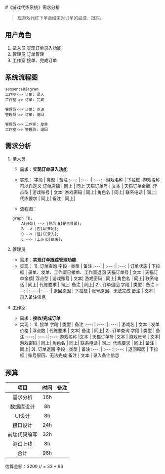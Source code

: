 #《游戏代练系统》需求分析

> 现游戏代练下单至结束对订单的监控、跟踪。

## 用户角色

1. 录入员
   实现订单录入功能
2. 管理员
   订单管理
3. 工作室
   接单、完成订单

## 系统流程图
``` mermaid
sequenceDiagram
工作室->> 订单: 录入
工作室->> 订单: 完成

管理员->> 订单: 查询
管理员->> 订单: 退回

管理员->> 工作室: 发单
工作室->> 管理员: 退回
```

## 需求分析

1. 录入员
   - 需求：**实现订单录入功能**
   - 实现：
       字段  |  类型 |	 备注
       :---: | :--- :| :---: |
      游戏名称 |	下拉框 	|游戏名称可以自定义
      订单店铺 |	 同上 	|   同上
     天猫订单号 |	 文本 |
     天猫订单金额|	浮点型 |
      游戏账号 	| 文本|
      游戏密码 	| 同上|
      角色名  | 同上|
      联系电话 | 同上|
      代练要求 	| 同上|
       备注  	| 同上|

   - 流程图：

   ```mermaid
   graph TD;
       A[开始] --> |登录|B{是否登录};
       B --> |否|A[开始];
       B --> |是|C[录入];
       C --> |上传|D[结束];
   ```
   
2. 管理员
   - 需求：**实现订单跟踪管理功能**
   - 实现：
    1).  订单查询
     字段  |  类型 | 备注
       :---: | :--- :| :---: |
      订单状态 |	下拉框 | 录单、发单、工作室已接单、工作室退回
      天猫订单号 |	 文本 	|
     天猫订单金额|	浮点型 |
      游戏账号 	| 文本|
      游戏密码 	| 同上|
      角色名  | 同上|
      联系电话 | 同上|
      代练要求 	| 同上|
       备注  	| 同上|
    2).  订单退回
      字段  |  类型 | 备注
       :---: | :--- :| :---: |
      退回原因 |	下拉框 | 账号原因、无法完成
      备注 | 文本 | 录入备注信息
3. 工作室
   - 需求：**接收/完成订单**
   - 实现：
   1). 接单
     字段  |  类型 | 备注
       :---: | :--- :| :---: |
      游戏名 |	文本 |
      发单价格 | 浮点数 |
      代练要求 	| 文本|
       备注  	| 同上|
   2). 订单查询
   	 字段  | 类型 | 备注
      :---: | :--- :| :---:
     游戏名称 |文本 |
     天猫订单号 |文本 |
     游戏账号 | 文本|
     游戏密码 | 同上|
     角色名  | 同上|
     联系电话 | 同上|
     代练要求 | 同上|
     备注 | 同上|
   3). 订单退回
      字段  |  类型 | 备注
       :---: | :--- :| :---: |
      退回原因 |	下拉框 | 账号原因、无法完成
      备注 | 文本 | 录入备注信息

## 预算
项目 | 时间 | 备注 |
:---: | :---: | :---: |
需求分析 | 16h |
数据库设计 | 8h |
UI设计 | 8h |
接口设计 | 24h |
前端代码编写 | 32h |
测试上线 | 8h |
合计 | 96h |

估算金额：3200 // = 33 * 96